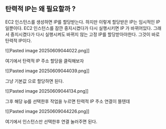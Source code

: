 ## 탄력적 IP는 왜 필요할까 ?

EC2 인스턴스를 생성하면 IP를 할당받는다. 하지만 이렇게 할당받은 IP는 임시적인 IP 일뿐이다.
EC2 인스턴스를 잠깐 중지시켰다가 다시 실행시키면 IP 가 바뀌어있다.
그래서 중지시켰다가 다시 실행시켜도 바뀌지 않는 고정 IP를 할당받아야한다.
그것이 바로 탄력적 IP이다.

![[Pasted image 20250609044022.png]]

여기에서 탄력적 IP 주소 할당을 클릭해보자

![[Pasted image 20250609044039.png]]

그냥 기본값 으로 할당하면 된다.

![[Pasted image 20250609044134.png]]

그후 해당 ip를 선택한후 작업을 누르면 탄력적 IP 주소 연결이 뜰텐데 


![[Pasted image 20250609044226.png]]


여기에서 인스턴스만 선택한후 연결 눌러주면 된다.


